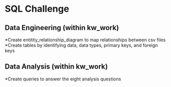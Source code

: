 # SQL Challenge 

## Data Engineering (within kw_work)
*Create entitity_relationship_diagram to map relationships between csv files
*Create tables by identifying data, data types, primary keys, and foreign keys 

## Data Analysis (within kw_work)
*Create queries to answer the eight analysis questions 
